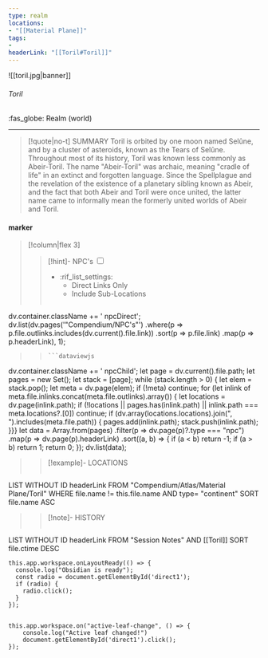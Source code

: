 ```yaml
---
type: realm
locations:
- "[[Material Plane]]"
tags:
- 
headerLink: "[[Toril#Toril]]"
---
```


![[toril.jpg|banner]]
###### Toril
<span class="sub2">:fas_globe:  Realm (world)</span>
___

> [!quote|no-t] SUMMARY
>Toril is orbited by one moon named Selûne, and by a cluster of asteroids, known as the Tears of Selûne. Throughout most of its history, Toril was known less commonly as Abeir-Toril. The name "Abeir-Toril" was archaic, meaning "cradle of life" in an extinct and forgotten language. Since the Spellplague and the revelation of the existence of a planetary sibling known as Abeir, and the fact that both Abeir and Toril were once united, the latter name came to informally mean the formerly united worlds of Abeir and Toril.

#### marker
> [!column|flex 3]
> > [!hint]-  NPC's
> > <input type="checkbox" id="npc"/><ul class="sortMenu"><li class="sortIcon">:rif_list_settings:<ul class="dropdown npcedit"><li><label for="npc" class="directLabel active">Direct Links Only</label></li><li><label for="npc" class="childLabel">Include Sub-Locations</label></li></ul></li></ul>
> >```dataviewjs
dv.container.className += ' npcDirect';
dv.list(dv.pages('"Compendium/NPC\'s"')
 .where(p => p.file.outlinks.includes(dv.current().file.link))
.sort(p => p.file.link)
.map(p => p.headerLink), 1);
>>```
>>```dataviewjs
dv.container.className += ' npcChild';
let page = dv.current().file.path;
let pages = new Set();
let stack = [page];
while (stack.length > 0) {
let elem = stack.pop();
let meta = dv.page(elem);
if (!meta) continue;
for (let inlink of meta.file.inlinks.concat(meta.file.outlinks).array()) {
let locations = dv.page(inlink.path);
if (!locations || pages.has(inlink.path) || inlink.path === meta.locations?.[0]) continue;
 if (dv.array(locations.locations).join(", ").includes(meta.file.path)) {
 pages.add(inlink.path);
 stack.push(inlink.path);
}}}
let data = Array.from(pages)
.filter(p => dv.page(p)?.type === "npc")
.map(p => dv.page(p).headerLink)
.sort((a, b) => {
if (a < b) return -1;
if (a > b) return 1;
return 0;
});
dv.list(data);
> 
>> [!example]- LOCATIONS
>>```dataview
LIST WITHOUT ID headerLink
FROM "Compendium/Atlas/Material Plane/Toril"
WHERE file.name != this.file.name AND type= "continent"
SORT file.name ASC
>
>> [!note]- HISTORY
>>```dataview
LIST WITHOUT ID headerLink
FROM "Session Notes" AND [[Toril]]
SORT file.ctime DESC

```dataviewjs
this.app.workspace.onLayoutReady(() => {
  console.log("Obsidian is ready");
  const radio = document.getElementById('direct1');
  if (radio) {
    radio.click();
  }
});


this.app.workspace.on("active-leaf-change", () => {
    console.log("Active leaf changed!")
    document.getElementById('direct1').click();
});
```